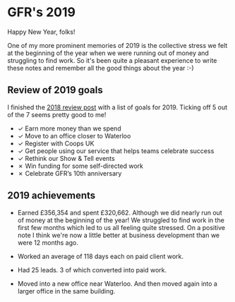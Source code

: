 # GFR's 2019

Happy New Year, folks!

One of my more prominent memories of 2019 is the collective stress we felt at the beginning of the year when we were running out of money and struggling to find work. So it's been quite a pleasant experience to write these notes and remember all the good things about the year :-)

## Review of 2019 goals

I finished the [2018 review post][gfr-2018] with a list of goals for 2019. Ticking off 5 out of the 7 seems pretty good to me!

- ✓ Earn more money than we spend
- ✓ Move to an office closer to Waterloo
- ✓ Register with Coops UK
- ✓ Get people using our service that helps teams celebrate success
- ✓ Rethink our Show & Tell events
- ✗ Win funding for some self-directed work
- ✗ Celebrate GFR’s 10th anniversary

## 2019 achievements

- Earned £356,354 and spent £320,662. Although we did nearly run out of money at the beginning of the year! We struggled to find work in the first few months which led to us all feeling quite stressed. On a positive note I think we're now a little better at business development than we were 12 months ago.

- Worked an average of 118 days each on paid client work.

- Had 25 leads. 3 of which converted into paid work.

- Moved into a new office near Waterloo. And then moved again into a larger office in the same building.

- Officially became a coop! We adopted some coop-compatible Articles of Association and joined Coops UK. Many thanks to [Siôn Whellens][sion-whellens] for all his help.

- Launched [Mission Patch][mission-patch]! It's been used to generate over 150 mission patches, which have been printed over 3000 times. Many thanks to [Puck Studios][puck-studios] for handling our printing, and to everyone that's bought a sticker.

- Stopped hosting our [Show & Tell events][show-and-tell-events]. We ran a few in early 2019 before agreeing that the dwindling attendance, along with our own external commitments, meant that it was becoming harder to justify hosting them.

- Worked with [Business and Human Rights Resource Centre][bhrrc] ([Modern Slavery Registry][msr]), [Ctrl Group][ctrl-group], [Outlandish][outlandish] ([School Cuts][school-cuts]), [FutureLearn][futurelearn] (SCA, Google Tag Manager, Microcredentials), [The Audience Agency][the-audience-agency] and [The University of Oxford][oxford-uni].

- Ran an [R][r] Training Course for [The Children's Society][childrens-society].

- Enjoyed working with [Tom W][tom-ward] for week when he stepped in to cover some illness.

- Applied for, but failed to win, a few DO&S opportunities. One of these was as part of a consortium with another supplier; which was a new experience for us.

- Partnered with [Film Fixer][film-fixer] to apply for funding from [Innovate UK][innovate-uk]. We were sadly unsuccessful.

- Employed our first intern, [Greg][gregory-bent], for 8 weeks after he completed his degree at university. We enjoyed having him around and hope that the experience will help him in his search for a full time job.

- Held at least 2 away days to discuss the bigger picture of GFR.

- Donated to [Shelter][shelter], [Place 2 Be][place-2-be], [Cancer Research UK][cancer-research], [Centrepoint][centrepoint], [Great Ormond Street][gosh], [British Heart Foundation][bhf], [MS Society][ms-society], [Barts charity & No stomach for cancer][seb-marathon], [Mind][mind], [Crisis][crisis].

- Attended the [CoTech Spring Gathering][cotech-spring-2019], sponsored and attended CoTech's [Goodnight Disruption event][goodnight-disruption] as part of [London Tech Week][london-tech-week] and sponsored a desk in the new [Space4][space4] office.

- Enjoyed sharing our office with [Chris][chris-patuzzo] and Edwin of [True Footprint][true-footprint].

- Joined the [Global Climate Strike][climate-strike] in September.

- Celebrated [James's 10th anniversary of joining GFR][james-m-gfr-10-years].

- Agreed to stop writing regular "Interesting links" and "Week notes" blog posts. We'd slowly drifted out of the habit of writing these and so made the collective decision to remove them from our list of regular GFR tasks.

- Released 9 updates to [Mocha][mocha]. Excellent work, James, and thanks for all your help, [Nitish][nitish].

- Enjoyed an average of 34 days holiday each.

---

## 2020 Goals

- Last year Go Free Range turned 10, and we also changed our articles of association to "officially" become a co-op registered with co-ops UK. We'd like to celebrate this with our friends and colleagues.

- For a while we've felt uncomfortable paying ourselves mostly in dividend. Beside the ethical question, it also makes it harder to have different levels of remuneration based on, for example, days worked per week. We're planning to switch to paying ourselves using salary only in 2020.

- While a worker-owned company doesn't need to focus on "growth" to keep investors happy, we are keen to work with different people, and have the capability to work on larger, "full-stack" projects. We're planning to think about ways we could bring more people into GFR, including the idea of taking on another intern (having Greg around was a highlight of 2019).

- After a bumpy patch financially last year we're committed this year to making sure we have enough work to make ends meet.

- We'd like to continue to work on Mission Patch and use it as a bit of a playground for some ideas. Feeling like we have to focus on "marketing" has taken some of the fun out of working on it, so we're going to stop worrying about that for a while and see what happens.

- We'd like to get more involved with CoTech and see where we can help. This may include learning more about [co-operative development](https://www.loomio.org/d/LRPfcChn/barefoot-co-op-development-training-expressions-of-interest-for-6-day-training-programme?utm_source=user_mailer&utm_medium=email&utm_campaign=catch_up) so that we can help other co-ops get off the ground.

[bhf]: https://www.bhf.org.uk/
[bhrrc]: https://www.business-humanrights.org/
[cancer-research]: https://www.cancerresearchuk.org/
[centrepoint]: https://centrepoint.org.uk/
[childrens-society]: https://www.childrenssociety.org.uk/
[chris-patuzzo]: https://tuzz.tech
[climate-strike]: https://globalclimatestrike.net/
[cotech-spring-2019]: https://wiki.coops.tech/wiki/Sheffield_2019
[crisis]: https://www.crisis.org.uk/
[ctrl-group]: https://www.ctrl-group.com/
[gfr-2018]: /gfr-2018
[film-fixer]: https://filmfixer.co.uk/
[futurelearn]: https://www.futurelearn.com/
[goodnight-disruption]: https://attending.io/events/goodnight-disruption-2-london-tech-week
[gosh]: https://www.gosh.org/
[gregory-bent]: https://github.com/racingmad
[innovate-uk]: https://www.gov.uk/government/organisations/innovate-uk
[james-m-gfr-10-years]: https://twitter.com/freerange/status/1191759396533153793
[london-tech-week]: https://londontechweek.com/
[mind]: https://www.mind.org.uk/
[mission-patch]: https://mission-patch.com/
[mocha]: https://github.com/freerange/mocha
[ms-society]: https://www.mssociety.org.uk/
[msr]: https://www.modernslaveryregistry.org/
[nitish]: https://github.com/nitishr
[outlandish]: https://outlandish.com/
[oxford-uni]: http://www.ox.ac.uk/
[place-2-be]: https://www.place2be.org.uk/
[puck-studios]: https://www.puckstudio.co.uk/
[r]: https://www.r-project.org/
[school-cuts]: https://schoolcuts.org.uk/
[seb-marathon]: https://www.justgiving.com/crowdfunding/sebjacobs-berlin-2019
[shelter]: https://www.shelter.org.uk/
[show-and-tell-events]: /show-and-tell-events
[sion-whellens]: https://twitter.com/Scumboni
[space4]: https://space4.tech/
[the-audience-agency]: https://www.theaudienceagency.org/
[tom-ward]: https://twitter.com/tomafro
[true-footprint]: https://www.truefootprint.com/

:render_as: Blog
:kind: blog
:is_page: true
:draft: true
:written_with: markdown
:author: chris-roos
:created_at: 2020-01-13 12:37:00 +00:00
:updated_at: 2020-01-13 12:37:00 +00:00
:page_title: GFR's 2019
